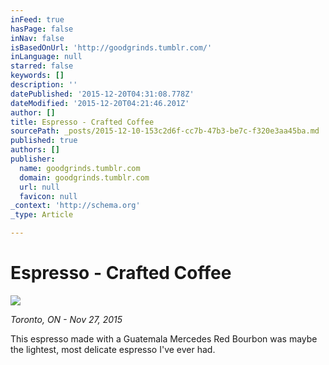 ```yaml
---
inFeed: true
hasPage: false
inNav: false
isBasedOnUrl: 'http://goodgrinds.tumblr.com/'
inLanguage: null
starred: false
keywords: []
description: ''
datePublished: '2015-12-20T04:31:08.778Z'
dateModified: '2015-12-20T04:21:46.201Z'
author: []
title: Espresso - Crafted Coffee
sourcePath: _posts/2015-12-10-153c2d6f-cc7b-47b3-be7c-f320e3aa45ba.md
published: true
authors: []
publisher:
  name: goodgrinds.tumblr.com
  domain: goodgrinds.tumblr.com
  url: null
  favicon: null
_context: 'http://schema.org'
_type: Article

---
```

# Espresso - Crafted Coffee
![](http://40.media.tumblr.com/1f191dd61108bfcbdbc2fb4d11a7e2dd/tumblr_nyoze9xu4a1szenbzo1_1280.jpg)

_Toronto, ON - Nov 27, 2015_

This espresso made with a Guatemala Mercedes Red Bourbon was maybe the lightest, most delicate espresso I've ever had.